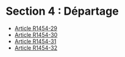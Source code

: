# Section 4 : Départage

* [Article R1454-29](./LEGIARTI000018536000.md)
* [Article R1454-30](./LEGIARTI000018535998.md)
* [Article R1454-31](./LEGIARTI000018535996.md)
* [Article R1454-32](./LEGIARTI000018535994.md)
